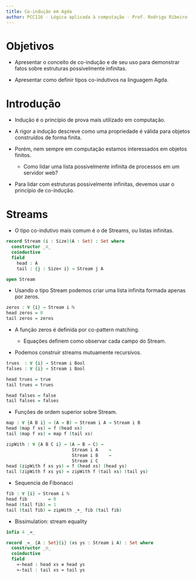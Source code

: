 ```yaml
---
title: Co-indução em Agda
author: PCC116 - Lógica aplicada à computação - Prof. Rodrigo Ribeiro
---
```


<!--
```agda
{-# OPTIONS --copatterns --sized-types #-}

module aula20 where

open import Coinduction.Size
open import Data.Bool.Bool
open import Data.Nat.Nat

open import Relation.Equality.Propositional
```
-->

# Objetivos

- Apresentar o conceito de co-indução e de seu uso para demonstrar
fatos sobre estruturas possivelmente infinitas.

- Apresentar como definir tipos co-indutivos na linguagem Agda.

# Introdução

- Indução é o princípio de prova mais utilizado em computação.

- A rigor a indução descreve como uma propriedade é válida para
objetos construídos de forma finita.

- Porém, nem sempre em computação estamos interessados em objetos
finitos.
    - Como lidar uma lista possivelmente infinita de processos
      em um servidor web?

- Para lidar com estruturas possivelmente infinitas, devemos usar
o princípio de co-indução.

# Streams

- O tipo co-indutivo mais comum é o de Streams, ou listas infinitas.

```agda
record Stream (i : Size)(A : Set) : Set where
  constructor _∷_
  coinductive
  field
    head : A
    tail : {j : Size< i} → Stream j A

open Stream
```

- Usando o tipo Stream podemos criar uma lista infinita
formada apenas por zeros.

```agda
zeros : ∀ {i} → Stream i ℕ
head zeros = 0
tail zeros = zeros
```

- A função zeros é definida por co-pattern matching.
    - Equações definem como observar cada campo do Stream.

- Podemos construir streams mutuamente recursivos.

```agda
trues  : ∀ {i} → Stream i Bool
falses : ∀ {i} → Stream i Bool

head trues = true
tail trues = trues

head falses = false
tail falses = falses
```

- Funções de ordem superior sobre Stream.

```agda
map : ∀ {A B i} → (A → B) → Stream i A → Stream i B
head (map f xs) = f (head xs)
tail (map f xs) = map f (tail xs)

zipWith : ∀ {A B C i} → (A → B → C) →
                         Stream i A    →
                         Stream i B    →
                         Stream i C
head (zipWith f xs ys) = f (head xs) (head ys)
tail (zipWith f xs ys) = zipWith f (tail xs) (tail ys)
```

- Sequencia de Fibonacci

```agda
fib : ∀ {i} → Stream i ℕ
head fib        = 0
head (tail fib) = 1
tail (tail fib) = zipWith _+_ fib (tail fib)
```

- Bissimulation: stream equality

```agda
infix 4 _≈_

record _≈_ {A : Set}{i} (xs ys : Stream i A) : Set where
  constructor _∷_
  coinductive
  field
    ≈-head : head xs ≡ head ys
    ≈-tail : tail xs ≈ tail ys
```
